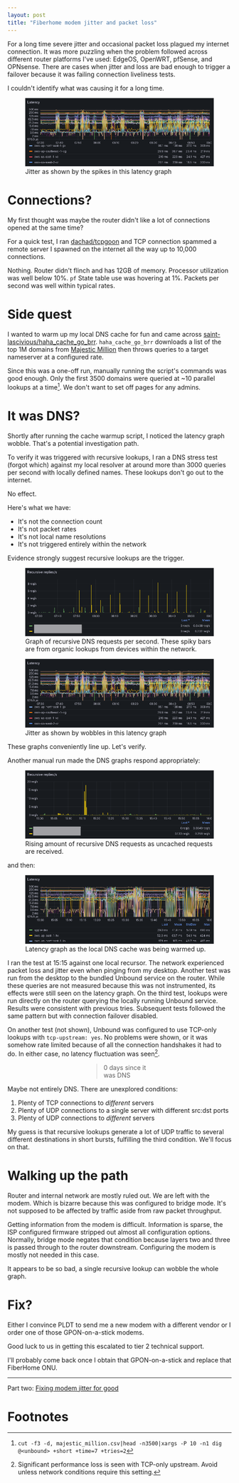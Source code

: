 ```yaml
---
layout: post
title: "Fiberhome modem jitter and packet loss"
---
```


For a long time severe jitter and occasional packet loss plagued my internet
connection. It was more puzzling when the problem followed across different
router platforms I've used: EdgeOS, OpenWRT, pfSense, and OPNsense. There are
cases when jitter and loss are bad enough to trigger a failover because it was
failing connection liveliness tests.

I couldn't identify what was causing it for a long time.

<!--more-->

<figure>
<img src="/files/grafana-jitter-1.png" alt="Jitter as shown by the spikes in
this latency graph"/>
<figcaption>Jitter as shown by the spikes in this latency graph</figcaption>
</figure>

# Connections?

My first thought was maybe the router didn't like a lot of connections opened at
the same time?

For a quick test, I ran [dachad/tcpgoon](https://github.com/dachad/tcpgoon) and
TCP connection spammed a remote server I spawned on the internet all the way up
to 10,000 connections.

Nothing. Router didn't flinch and has 12GB of memory. Processor utilization was
well below 10%. `pf` State table use was hovering at 1%. Packets per second was
well within typical rates.

# Side quest

I wanted to warm up my local DNS cache for fun and came across
[saint-lascivious/haha_cache_go_brr](https://github.com/saint-lascivious/haha_cache_go_brrr/).
`haha_cache_go_brr` downloads a list of the top 1M domains from [Majestic
Million](https://majestic.com/reports/majestic-million) then throws queries to a
target nameserver at a configured rate.

Since this was a one-off run, manually running the script's commands was good
enough. Only the first 3500 domains were queried at ~10 parallel lookups at a
time[^dns-command]. We don't want to set off pages for any admins.

# It was DNS?

Shortly after running the cache warmup script, I noticed the latency graph
wobble. That's a potential investigation path.

To verify it was triggered with recursive lookups, I ran a DNS stress test
(forgot which) against my local resolver at around more than 3000 queries per
second with locally defined names. These lookups don't go out to the
internet.

No effect.

Here's what we have:
* It's not the connection count
* It's not packet rates
* It's not local name resolutions
* It's not triggered entirely within the network

Evidence strongly suggest recursive lookups are the trigger.

<figure>
<img src="/files/grafana-jitter-2.png" alt="Graph of recursive DNS requests per
second. These spiky bars are from organic lookups from devices within the
network."/>
<figcaption>Graph of recursive DNS requests per second. These spiky bars are from
organic lookups from devices within the network.</figcaption>
</figure>

<figure>
<img src="/files/grafana-jitter-1.png" alt="Jitter as shown by wobbles in
this latency graph"/>
<figcaption>Jitter as shown by wobbles in this latency graph</figcaption>
</figure>

These graphs conveniently line up. Let's verify.

Another manual run made the DNS graphs respond appropriately:

<figure>
<img src="/files/grafana-jitter-4.png" alt="Rising amount recursive DNS requests
as uncached requests are received"/>
<figcaption>Rising amount of recursive DNS requests as uncached requests are
received.</figcaption>
</figure>

and then:

<figure>
<img src="/files/grafana-jitter-3.png" alt="Latency graph as the local DNS cache
was being warmed up"/>
<figcaption>Latency graph as the local DNS cache was being warmed
up.</figcaption>
</figure>

I ran the test at 15:15 against one local recursor. The network experienced
packet loss and jitter even when pinging from my desktop. Another test was run
from the desktop to the bundled Unbound service on the router. While these
queries are not measured because this was not instrumented, its effects were
still seen on the latency graph. On the third test, lookups were run directly on
the router querying the locally running Unbound service. Results were consistent
with previous tries. Subsequent tests followed the same pattern but with
connection failover disabled.

On another test (not shown), Unbound was configured to use TCP-only lookups with
`tcp-upstream: yes`. No problems were shown, or it was somehow rate limited
because of all the connection handshakes it had to do. In either case, no
latency fluctuation was seen[^dns-tcp-perf].

<div style="margin: auto; width: 30%;">

<blockquote>0 days since it was DNS</blockquote>

</div>

Maybe not entirely DNS. There are unexplored conditions:
1. Plenty of TCP connections to *different* servers
2. Plenty of UDP connections to a single server with different src:dst ports
2. Plenty of UDP connections to *different* servers

My guess is that recursive lookups generate a lot of UDP traffic to several
different destinations in short bursts, fulfilling the third condition. We'll
focus on that.

# Walking up the path

Router and internal network are mostly ruled out. We are left with the modem.
Which is bizarre because this was configured to bridge mode. It's not supposed
to be affected by traffic aside from raw packet throughput.

Getting information from the modem is difficult. Information is sparse, the ISP
configured firmware stripped out almost all configuration options. Normally,
bridge mode negates that condition because layers two and three is passed
through to the router downstream. Configuring the modem is mostly not needed in
this case.

It appears to be so bad, a single recursive lookup can wobble the whole graph.

# Fix?

Either I convince PLDT to send me a new modem with a different vendor or I order
one of those GPON-on-a-stick modems.

Good luck to us in getting this escalated to tier 2 technical support.

I'll probably come back once I obtain that GPON-on-a-stick and replace that
FiberHome ONU.

---

Part two: [Fixing modem jitter for good](/2024/03/10/fh-onu-jitter-packet-loss-pt2.html)

# Footnotes

[^dns-command]: `cut -f3 -d, majestic_million.csv|head -n3500|xargs -P 10 -n1 dig @<unbound> +short +time=7 +tries=2`
[^dns-tcp-perf]: Significant performance loss is seen with TCP-only upstream.
    Avoid unless network conditions require this setting.
